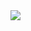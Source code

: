 <img align="center" src="https://github-readme-stats.vercel.app/api?username=LetsPlayNik&count_private=true&show_icons=true&hide_border=true5&bg_color=30,e96443,904e95&title_color=fff&text_color=fff"/>
